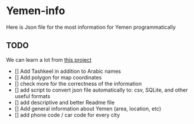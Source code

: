 # Yemen-info
Here is Json file for the most information for Yemen programmatically


## TODO
We can learn a lot from [this project](https://github.com/dr5hn/countries-states-cities-database)
- [] Add Tashkeel in addition to Arabic names
- [] Add polygon for map coordinates
- [] check more for the correctness of the information
- [] add script to convert json file automatically to: csv, SQLite, and other useful formats
- [] add descriptive and better Readme file
- [] Add general information about Yemen (area, location, etc)
- [] add phone code / car code for every city


